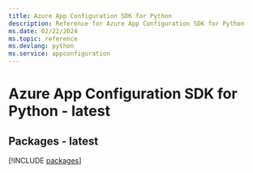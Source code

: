 ```yaml
---
title: Azure App Configuration SDK for Python
description: Reference for Azure App Configuration SDK for Python
ms.date: 02/22/2024
ms.topic: reference
ms.devlang: python
ms.service: appconfiguration
---
```

# Azure App Configuration SDK for Python - latest
## Packages - latest
[!INCLUDE [packages](app-configuration-index.md)]